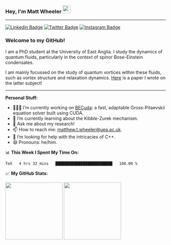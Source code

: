 ### Hey, I'm Matt Wheeler <img src="https://media.giphy.com/media/hvRJCLFzcasrR4ia7z/giphy.gif" width="25px">

---

[![Linkedin Badge](https://img.shields.io/badge/-LinkedIn-0e76a8?style=flat-square&logo=Linkedin&logoColor=white)](https://www.linkedin.com/in/matthew-thomas-wheeler/)
[![Twitter Badge](https://img.shields.io/badge/-Twitter-00acee?style=flat-square&logo=Twitter&logoColor=white)](https://twitter.com/_wheelerMT)
[![Instagram Badge](https://img.shields.io/badge/-Instagram-e4405f?style=flat-square&logo=Instagram&logoColor=white)](https://www.instagram.com/wheelrrr/)



### Welcome to my GitHub!

I am a PhD student at the University of East Anglia. I study the dynamics of quantum fluids, particularly in the context of spinor Bose-Einstein condensates.

I am mainly focussed on the study of quantum vortices within these fluids, such as vortex structure and relaxation dynamics. <a href="https://iopscience.iop.org/article/10.1209/0295-5075/ac2c53" target="_blank">Here</a> is a paper I wrote on the latter subject!

---

**Personal Stuff:**
- 👨🏻‍💻 I’m currently working on <a href="https://github.com/wheelerMT/BECuda" target="_blank">BECuda</a>: a fast, adaptable Gross-Pitaevskii equation solver built using CUDA.
- 🌱 I’m currently learning about the Kibble-Zurek mechanism.
- 💬 Ask me about my research!
- 📫 How to reach me: matthew.t.wheeler@uea.ac.uk.
- 🤔 I’m looking for help with the intricacies of C++.
- 😄 Pronouns: he/him.

📊 **This Week I Spent My Time On:**
<!--START_SECTION:waka-->

```text
TeX   4 hrs 32 mins   █████████████████████████   100.00 %
```

<!--END_SECTION:waka-->

📈 **My GitHub Stats:**

<p>
  <img height="180em" src="https://github-readme-stats.vercel.app/api?username=wheelerMT&show_icons=true&hide_border=true&&count_private=true&include_all_commits=true" />
  <img height="180em" src="https://github-readme-stats.vercel.app/api/top-langs/?username=wheelerMT&exclude_repo=KNN-Image-Classification&show_icons=true&hide_border=true&layout=compact&langs_count=8"/>
</p>
